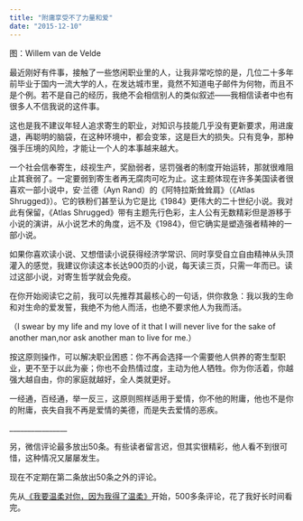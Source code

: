 ```yaml
---
title: "附庸享受不了力量和爱"
date: "2015-12-10"
---
```


图：Willem van de Velde

最近刚好有件事，接触了一些悠闲职业里的人，让我非常吃惊的是，几位二十多年前毕业于国内一流大学的人，在发达城市里，竟然不知道电子邮件为何物，而且不是个例。若不是自己的经历，我绝不会相信别人的类似叙述——我相信读者中也有很多人不信我说的这件事。

这也是我不建议年轻人追求寄生的职业，对知识与技能几乎没有更新要求，用进废退，再聪明的脑袋，在这种环境中，都会变笨，这是巨大的损失。只有竞争，那种强手压境的风险，才能让一个人的本事越来越大。

一个社会信奉寄生，歧视生产，奖励弱者，惩罚强者的制度开始运转，那就很难阻止其衰弱了。一定要弱到寄生者再无腐肉可吃为止。这主题体现在许多美国读者很喜欢一部小说中，安·兰德（Ayn Rand）的《阿特拉斯耸耸肩》（《Atlas Shrugged》）。它的铁粉们甚至认为它是比《1984》更伟大的二十世纪小说。我对此有保留，《Atlas Shrugged》带有主题先行色彩，主人公有无数精彩但是游移于小说的演讲，从小说艺术的角度，远不及《1984》，但它确实是塑造强者精神的一部小说。

如果你喜欢读小说、又想借读小说获得经济学常识、同时享受自立自由精神从头顶灌入的感觉，我建议你读这本长达900页的小说，每天读三页，只需一年而已。读过这部小说，对寄生哲学就会免疫。

在你开始阅读它之前，我可以先推荐其最核心的一句话，供你救急：我以我的生命和对生命的爱发誓，我绝不为他人而活，也绝不要求他人为我而活。

（I swear by my life and my love of it that I will never live for the sake of another man,nor ask another man to live for me.）

按这原则操作，可以解决职业困惑：你不再会选择一个需要他人供养的寄生型职业，更不至于以此为豪；你也不会热情过度，主动为他人牺牲。你为你活着，你越强大越自由，你的家庭就越好，全人类就更好。

一经通，百经通，举一反三，这原则照样适用于爱情，你不他的附庸，他也不是你的附庸，丧失自我不再是爱情的美德，而是失去爱情的恶疾。

\_\_\_\_\_\_\_\_\_\_\_\_\_\_\_\_

另，微信评论最多放出50条。有些读者留言迟，但其实很精彩，他人看不到很可惜，这种情况又屡屡发生。

现在不定期在第二条放出50条之外的评论。

先从[《我要温柔对你，因为我得了温柔》](http://mp.weixin.qq.com/s?__biz=MjM5NDU0Mjk2MQ==&mid=400938670&idx=1&sn=5c69e633b46edfe48d8f883f06c4325d&scene=21#wechat_redirect)开始，500多条评论，花了我好长时间看完。
